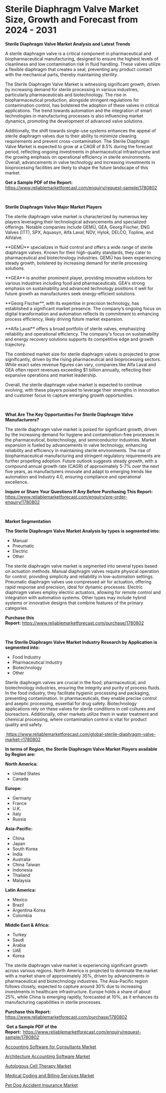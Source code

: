<p><h1>Sterile Diaphragm Valve Market Size, Growth and Forecast from 2024 - 2031</h1></p><p><strong>Sterile Diaphragm Valve Market Analysis and Latest Trends</strong></p>
<p><p>A sterile diaphragm valve is a critical component in pharmaceutical and biopharmaceutical manufacturing, designed to ensure the highest levels of cleanliness and low contamination risk in fluid handling. These valves utilize a flexible diaphragm that creates a seal, preventing any product contact with the mechanical parts, thereby maintaining sterility.</p><p>The Sterile Diaphragm Valve Market is witnessing significant growth, driven by increasing demand for sterile processing in various industries, particularly pharmaceuticals and biotechnology. The rise in biopharmaceutical production, alongside stringent regulations for contamination control, has bolstered the adoption of these valves in critical applications. The trend towards automation and the integration of smart technologies in manufacturing processes is also influencing market dynamics, promoting the development of advanced valve solutions.</p><p>Additionally, the shift towards single-use systems enhances the appeal of sterile diaphragm valves due to their ability to minimize cleaning requirements and prevent cross-contamination. The Sterile Diaphragm Valve Market is expected to grow at a CAGR of 8.5% during the forecast period, reflecting ongoing investments in pharmaceutical infrastructure and the growing emphasis on operational efficiency in sterile environments. Overall, advancements in valve technology and increasing investments in bioprocessing facilities are likely to shape the future landscape of this market.</p></p>
<p><strong>Get a Sample PDF of the Report:&nbsp;</strong> <a href="https://www.reliablemarketforecast.com/enquiry/request-sample/1780802?utm_campaign=1874&utm_medium=2&utm_source=Github&utm_content=ia&utm_term=20122024&utm_id=sterile-diaphragm-valve">https://www.reliablemarketforecast.com/enquiry/request-sample/1780802</a></p>
<p>&nbsp;</p>
<p><strong>Sterile Diaphragm Valve Major Market Players</strong></p>
<p><p>The sterile diaphragm valve market is characterized by numerous key players leveraging their technological advancements and specialized offerings. Notable companies include GEMÜ, GEA, Georg Fischer, ENG Valves (ITT), SPX, Aquasyn, Alfa Laval, NDV, Hylok, DELCO, Topline, and AllValve.</p><p>**GEMÜ** specializes in fluid control and offers a wide range of sterile diaphragm valves. Known for their high-quality standards, they cater to pharmaceutical and biotechnology industries. GEMÜ has been experiencing steady growth, bolstered by increasing demand for sterile processing solutions.</p><p>**GEA** is another prominent player, providing innovative solutions for various industries including food and pharmaceuticals. GEA's strong emphasis on sustainability and advanced technology positions it well for future growth as manufacturers seek energy-efficient solutions.</p><p>**Georg Fischer**, with its expertise in precision technology, has established a significant market presence. The company’s ongoing focus on digital transformation and automation reflects its commitment to enhancing process efficiency, likely driving future market expansion.</p><p>**Alfa Laval** offers a broad portfolio of sterile valves, emphasizing reliability and operational efficiency. The company's focus on sustainability and energy recovery solutions supports its competitive edge and growth trajectory.</p><p>The combined market size for sterile diaphragm valves is projected to grow significantly, driven by the rising pharmaceutical and bioprocessing sectors. While exact sales revenue figures can vary, companies like Alfa Laval and GEA often report revenues exceeding $1 billion annually, reflecting their expansive operations and market leadership.</p><p>Overall, the sterile diaphragm valve market is expected to continue evolving, with these players poised to leverage their strengths in innovation and customer focus to capture emerging growth opportunities.</p></p>
<p>&nbsp;</p>
<p><strong>What Are The Key Opportunities For Sterile Diaphragm Valve Manufacturers?</strong></p>
<p><p>The sterile diaphragm valve market is poised for significant growth, driven by the increasing demand for hygiene and contamination-free processes in the pharmaceutical, biotechnology, and semiconductor industries. Market expansion is fueled by advancements in valve technology, enhancing reliability and efficiency in maintaining sterile environments. The rise of biopharmaceutical manufacturing and stringent regulatory requirements are further propelling adoption. Future outlook suggests steady growth, with a compound annual growth rate (CAGR) of approximately 5-7% over the next five years, as manufacturers innovate and adapt to emerging trends like automation and Industry 4.0, ensuring compliance and operational excellence.</p></p>
<p><strong>Inquire or Share Your Questions If Any Before Purchasing This Report:</strong> <a href="https://www.reliablemarketforecast.com/enquiry/pre-order-enquiry/1780802?utm_campaign=1874&utm_medium=2&utm_source=Github&utm_content=ia&utm_term=20122024&utm_id=sterile-diaphragm-valve">https://www.reliablemarketforecast.com/enquiry/pre-order-enquiry/1780802</a></p>
<p>&nbsp;</p>
<p><strong>Market Segmentation</strong></p>
<p><strong>The Sterile Diaphragm Valve Market Analysis by types is segmented into:</strong></p>
<p><ul><li>Manual</li><li>Pneumatic</li><li>Electric</li><li>Other</li></ul></p>
<p><p>The sterile diaphragm valve market is segmented into several types based on actuation methods. Manual diaphragm valves require physical operation for control, providing simplicity and reliability in low-automation settings. Pneumatic diaphragm valves use compressed air for actuation, offering rapid response and precision, ideal for dynamic processes. Electric diaphragm valves employ electric actuators, allowing for remote control and integration with automation systems. Other types may include hybrid systems or innovative designs that combine features of the primary categories.</p></p>
<p><strong>Purchase this Report:&nbsp;</strong><a href="https://www.reliablemarketforecast.com/purchase/1780802?utm_campaign=1874&utm_medium=2&utm_source=Github&utm_content=ia&utm_term=20122024&utm_id=sterile-diaphragm-valve">https://www.reliablemarketforecast.com/purchase/1780802</a></p>
<p>&nbsp;</p>
<p><strong>The Sterile Diaphragm Valve Market Industry Research by Application is segmented into:</strong></p>
<p><ul><li>Food Industry</li><li>Pharmaceutical Industry</li><li>Biotechnology</li><li>Other</li></ul></p>
<p><p>Sterile diaphragm valves are crucial in the food, pharmaceutical, and biotechnology industries, ensuring the integrity and purity of process fluids. In the food industry, they facilitate hygienic processing and packaging, preventing contamination. In pharmaceuticals, they enable precise control and aseptic processing, essential for drug safety. Biotechnology applications rely on these valves for sterile conditions in cell cultures and bioreactors. Additionally, other markets utilize them in water treatment and chemical processing, where contamination control is vital for product quality and safety.</p></p>
<p><a href="https://www.reliablemarketforecast.com/global-sterile-diaphragm-valve-market-r1780802?utm_campaign=1874&utm_medium=2&utm_source=Github&utm_content=ia&utm_term=20122024&utm_id=sterile-diaphragm-valve">&nbsp;https://www.reliablemarketforecast.com/global-sterile-diaphragm-valve-market-r1780802</a></p>
<p><strong>In terms of Region, the Sterile Diaphragm Valve Market Players available by Region are:</strong></p>
<p>
    <p> <strong> North America: </strong>
        <ul>
            <li>United States</li>
            <li>Canada</li>
        </ul>
        </p> 
    <p> <strong> Europe: </strong>
        <ul>
            <li>Germany</li>
            <li>France</li>
            <li>U.K.</li>
            <li>Italy</li>
            <li>Russia</li>
        </ul>
        </p> 
    <p> <strong> Asia-Pacific: </strong>
        <ul>
            <li>China</li>
            <li>Japan</li>
            <li>South Korea</li>
            <li>India</li>
            <li>Australia</li>
            <li>China Taiwan</li>
            <li>Indonesia</li>
            <li>Thailand</li>
            <li>Malaysia</li>
        </ul>
        </p> 
    <p> <strong> Latin America: </strong>
        <ul>
            <li>Mexico</li>
            <li>Brazil</li>
            <li>Argentina Korea</li>
            <li>Colombia</li>
        </ul>
        </p> 
    <p> <strong> Middle East & Africa: </strong>
        <ul>
            <li>Turkey</li>
            <li>Saudi</li>
            <li>Arabia</li>
            <li>UAE</li>
            <li>Korea</li>
        </ul>
    </p>
    </p>
<p><p>The sterile diaphragm valve market is experiencing significant growth across various regions. North America is projected to dominate the market with a market share of approximately 35%, driven by advancements in pharmaceutical and biotechnology industries. The Asia-Pacific region follows closely, expected to capture around 30% due to increasing investments in healthcare infrastructure. Europe holds a share of about 25%, while China is emerging rapidly, forecasted at 10%, as it enhances its manufacturing capabilities in sterile processes.</p></p>
<p><strong>Purchase this Report: </strong><a href="https://www.reliablemarketforecast.com/purchase/1780802?utm_campaign=1874&utm_medium=2&utm_source=Github&utm_content=ia&utm_term=20122024&utm_id=sterile-diaphragm-valve">https://www.reliablemarketforecast.com/purchase/1780802</a></p>
<p>&nbsp;<strong>Get a Sample PDF of the Report:&nbsp;&nbsp;</strong><a href="https://www.reliablemarketforecast.com/enquiry/request-sample/1780802?utm_campaign=1874&utm_medium=2&utm_source=Github&utm_content=ia&utm_term=20122024&utm_id=sterile-diaphragm-valve">https://www.reliablemarketforecast.com/enquiry/request-sample/1780802</a></p>
<p><strong></strong></p>
<p><p><a href="https://www.linkedin.com/pulse/accounting-software-consultants-market-size-report-projected-ddhae?utm_campaign=1874&utm_medium=2&utm_source=Github&utm_content=ia&utm_term=20122024&utm_id=sterile-diaphragm-valve">Accounting Software for Consultants Market</a></p><p><a href="https://www.linkedin.com/pulse/architecture-accounting-software-market-indicators-size-mqqte?utm_campaign=1874&utm_medium=2&utm_source=Github&utm_content=ia&utm_term=20122024&utm_id=sterile-diaphragm-valve">Architecture Accounting Software Market</a></p><p><a href="https://www.linkedin.com/pulse/according-global-autologous-cell-therapy-market-trends-am9ye?utm_campaign=1874&utm_medium=2&utm_source=Github&utm_content=ia&utm_term=20122024&utm_id=sterile-diaphragm-valve">Autologous Cell Therapy Market</a></p><p><a href="https://www.linkedin.com/pulse/exploring-medical-coding-billing-services-market-trends-huzke?utm_campaign=1874&utm_medium=2&utm_source=Github&utm_content=ia&utm_term=20122024&utm_id=sterile-diaphragm-valve">Medical Coding and Billing Services Market</a></p><p><a href="https://github.com/ChiragRP21/Market-Research-Report-List-6/blob/main/pet-dog-accident-insurance-market.md?utm_campaign=1874&utm_medium=2&utm_source=Github&utm_content=ia&utm_term=20122024&utm_id=sterile-diaphragm-valve">Pet Dog Accident Insurance Market</a></p></p>